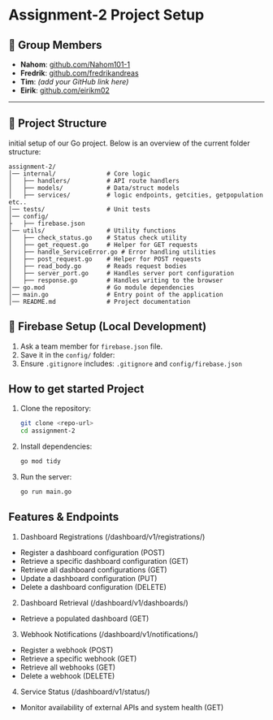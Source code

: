 # Assignment-2 Project Setup

## 👥 Group Members

- **Nahom**: [github.com/Nahom101-1](https://github.com/Nahom101-1)
- **Fredrik**: [github.com/fredrikandreas](https://github.com/fredrikandreas)
- **Tim**: _(add your GitHub link here)_
- **Eirik**: [github.com/eirikm02](https://github.com/eirikm02)

---

## 📁 Project Structure
 initial setup of our Go project. Below is an overview of the current folder structure:

```
assignment-2/
│── internal/              # Core logic
│   ├── handlers/          # API route handlers
│   ├── models/            # Data/struct models
│   ├── services/          # logic endpoints, getcities, getpopulation etc..
│── tests/                 # Unit tests
│── config/
├   ├── firebase.json
│── utils/                 # Utility functions
│   ├── check_status.go    # Status check utility
│   ├── get_request.go     # Helper for GET requests
│   ├── handle_ServiceError.go # Error handling utilities
│   ├── post_request.go    # Helper for POST requests
│   ├── read_body.go       # Reads request bodies
│   ├── server_port.go     # Handles server port configuration
│   ├── response.go        # Handles writing to the browser
│── go.mod                 # Go module dependencies
│── main.go                # Entry point of the application
│── README.md              # Project documentation
```

## 🧪 Firebase Setup (Local Development)

1. Ask a team member for `firebase.json` file.
2. Save it in the `config/` folder:
3. Ensure `.gitignore` includes: `.gitignore` and `config/firebase.json`

## How to get started Project
1. Clone the repository:
   ```sh
   git clone <repo-url>
   cd assignment-2
   ```

2. Install dependencies:
   ```sh
   go mod tidy
   ```

3. Run the server:
   ```sh
   go run main.go
   ```

## Features & Endpoints
1. Dashboard Registrations (/dashboard/v1/registrations/)
- Register a dashboard configuration (POST)
- Retrieve a specific dashboard configuration (GET)
- Retrieve all dashboard configurations (GET)
- Update a dashboard configuration (PUT)
- Delete a dashboard configuration (DELETE)

2. Dashboard Retrieval (/dashboard/v1/dashboards/)
- Retrieve a populated dashboard (GET)

3. Webhook Notifications (/dashboard/v1/notifications/)
- Register a webhook (POST)
- Retrieve a specific webhook (GET)
- Retrieve all webhooks (GET)
- Delete a webhook (DELETE)

4. Service Status (/dashboard/v1/status/)
- Monitor availability of external APIs and system health (GET)
